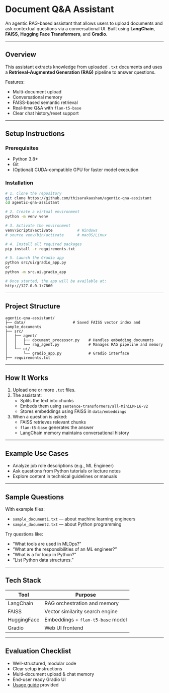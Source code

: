 # Document Q&A Assistant

An agentic RAG-based assistant that allows users to upload documents and ask contextual questions via a conversational UI. Built using **LangChain**, **FAISS**, **Hugging Face Transformers**, and **Gradio**.

---

## Overview

This assistant extracts knowledge from uploaded `.txt` documents and uses a **Retrieval-Augmented Generation (RAG)** pipeline to answer questions.

Features:
- Multi-document upload  
- Conversational memory  
- FAISS-based semantic retrieval  
- Real-time Q&A with `flan-t5-base`  
- Clear chat history/reset support

---

## Setup Instructions

### Prerequisites

- Python 3.8+
- Git
- (Optional) CUDA-compatible GPU for faster model execution

### Installation

```bash
# 1. Clone the repository
git clone https://github.com/thisarakaushan/agentic-qna-assistant
cd agentic-qna-assistant

# 2. Create a virtual environment
python -m venv venv

# 3. Activate the environment
venv\Scripts\activate           # Windows
# source venv/bin/activate      # macOS/Linux

# 4. Install all required packages
pip install -r requirements.txt

# 5. Launch the Gradio app
python src/ui/gradio_app.py
or
python -m src.ui.gradio_app

# Once started, the app will be available at:
http://127.0.0.1:7860 

```

---

## Project Structure

```
agentic-qna-assistant/
├── data/                     # Saved FAISS vector index and sample_documents
├── src/
│   ├── agent/
│   │   ├── document_processor.py    # Handles embedding documents
│   │   └── rag_agent.py             # Manages RAG pipeline and memory
│   └── ui/
│       └── gradio_app.py            # Gradio interface
├── requirements.txt

```

---

## How It Works

1. Upload one or more `.txt` files.
2. The assistant:
   - Splits the text into chunks
   - Embeds them using `sentence-transformers/all-MiniLM-L6-v2`
   - Stores embeddings using FAISS in `data/embeddings`
3. When a question is asked:
   - FAISS retrieves relevant chunks
   - `flan-t5-base` generates the answer
   - LangChain memory maintains conversational history

---

## Example Use Cases

- Analyze job role descriptions (e.g., ML Engineer)
- Ask questions from Python tutorials or lecture notes
- Explore content in technical guidelines or manuals

---

## Sample Questions

With example files:

- `sample_document1.txt` — about machine learning engineers  
- `sample_document2.txt` — about Python programming

Try questions like:
- “What tools are used in MLOps?”
- “What are the responsibilities of an ML engineer?”
- “What is a for loop in Python?”
- “List Python data structures.”

---

## Tech Stack

| Tool         | Purpose                           |
|--------------|-----------------------------------|
| LangChain    | RAG orchestration and memory      |
| FAISS        | Vector similarity search engine   |
| HuggingFace  | Embeddings + `flan-t5-base` model |
| Gradio       | Web UI frontend                   |

---

## Evaluation Checklist

- Well-structured, modular code  
- Clear setup instructions  
- Multi-document upload & chat memory  
- End-user ready Gradio UI  
- [Usage guide](https://github.com/thisarakaushan/agentic-qna-assistant/blob/main/docs/usage_guide.md) provided
